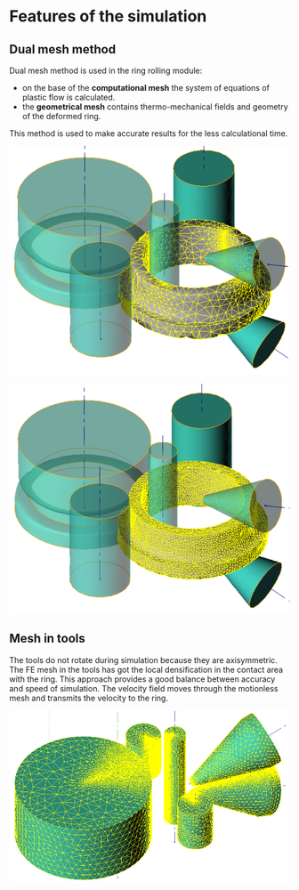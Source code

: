 # Features of the simulation

## Dual mesh method

Dual mesh method is used in the ring rolling module:

* on the base of the **computational mesh** the system of equations of plastic flow is calculated.
* the **geometrical mesh** contains thermo-mechanical fields and geometry of the deformed ring.

This method is used to make accurate results for the less calculational time.

![Computational mesh](.gitbook/assets/0.-computational-mesh.png)

![Geometrical mesh](.gitbook/assets/0.-geometrical-mesh.png)

## Mesh in tools

The tools do not rotate during simulation because they are axisymmetric. The FE mesh in the tools has got the local densification in the contact area with the ring. This approach provides a good balance between accuracy and speed of simulation. The velocity field moves through the motionless mesh and transmits the velocity to the ring.

![Mesh in tool with the smaller mesh in contact zones](.gitbook/assets/0.-mesh-in-tools.png)

